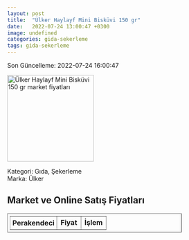 ```yaml
---
layout: post
title:  "Ülker Haylayf Mini Bisküvi 150 gr"
date:   2022-07-24 13:00:47 +0300
image: undefined
categories: gida-sekerleme
tags: gida-sekerleme
---
```


Son Güncelleme: 2022-07-24 16:00:47

<img src="undefined" width="200" alt="Ülker Haylayf Mini Bisküvi 150 gr market fiyatları" />

Kategori: Gıda, Şekerleme
<br />
Marka: Ülker

<h2>Market ve Online Satış Fiyatları</h2>

<table border="1" style="padding: 5px;width:80%;">
  <tr>
    <td style="padding: 5px;"><strong>Perakendeci</strong></td>
    <td><strong>Fiyat</strong></td>
    <td><strong>İşlem</strong></td>
  </tr>
  
</table>
